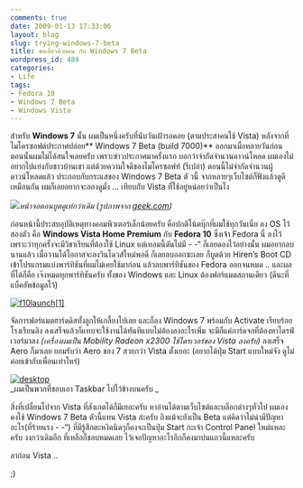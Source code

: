 ```yaml
---
comments: true
date: 2009-01-13 17:33:06
layout: blog
slug: trying-windows-7-beta
title: ขอเอี่ยวด้วยคน กับ Windows 7 Beta
wordpress_id: 484
categories:
- Life
tags:
- Fedora 10
- Windows 7 Beta
- Windows Vista
---
```


สำหรับ **Windows 7** นั้น ผมเป็นหนึ่งครับที่นับวันเฝ้ารอคอย (ตามประสาคนใช้ Vista) หลังจากที่ไมโครซอฟต์ประกาศปล่อย** Windows 7 Beta (build 7000)** ออกมาเมื่อหลายวันก่อน ตอนนั้นผมไม่ได้สนใจเลยครับ เพราะข่าวประกาศมาครั้งแรก บอกว่าจำกัดจำนวนดาวน์โหลด ผมเองไม่อยากไปแย่งกับชาวบ้านเขา แต่ด้วยความใจดีของไมโครซอฟท์ (รึเปล่า) ตอนนี้ไม่จำกัดจำนวนผู้ดาวน์โหลดแล้ว ประกอบกับกระแสของ Windows 7 Beta ตั วนี้ จากหลายๆเว็บไซต์ก็ฟังแล้วดูดีเหมือนกัน ผมก็เลยอยากจะลองดูมั่ง … เทียบกับ Vista ที่ใช้อยู่หน่อยว่าเป็นไง

 

[![](http://www.armno.in.th/wp-content/uploads/2009/01/ms11-thumb.jpg)](http://www.armno.in.th/wp-content/uploads/2009/01/ms11.jpg)_หน้าจอตอนบูตดูเท่กว่าเดิม (รูปภาพจาก _[_geek.com_](http://www.geek.com)_)_

 

ก่อนหน้านี้ประสบอุบัติเหตุทางคอมพิวเตอร์เล็กน้อยครับ คือปกติโน้ตบุ๊กที่ผมใช้ทุกวันเนี่ย ลง OS ไว้สองตัว คือ **Windows Vista Home Premium** กับ **Fedora 10** ซึ่งเจ้า Fedora นี่ ลงไว้เพราะว่าทุกครั้งจะมีวิชาเรียนที่ต้องใช้ Linux แต่เทอมนี้ดันไม่มี - -“ ก็เลยดองไว้อย่างนั้น ผมอยากลบนานแล้ว เมื่อวานได้โอกาสจะลงวินโดวส์ใหม่พอดี ก็เลยลบออกซะเลย ก็บูตด้วย Hiren’s Boot CD เข้าโปรแกรมแบ่งพาร์ทิชันที่ผมไม่เคยใช้มาก่อน แล้วลบพาร์ทิชันของ Fedora ออกจนหมด .. และผลที่ได้ก็คือ เจ๊งหมดทุกพาร์ทิชันครับ ทั้งของ Windows และ Linux ต้องฟอร์แมตสถานเดียว (ดีนะที่แบ็คอัพข้อมูลไว้)

 

[![f10launch[1]](http://www.armno.in.th/wp-content/uploads/2009/01/f10launch1-thumb.png)](http://www.armno.in.th/wp-content/uploads/2009/01/f10launch1.png)

 

จัดการฟอร์แมตฮาร์ดดิสทั้งลูกให้เกลี้ยงไปเลย และก็ลง Windows 7 พร้อมกับ Activate เรียบร้อยโรงเรียนลิง ลงเสร็จแล้วก็แทบจะใช้งานได้ทันทีแบบไม่ต้องลงอะไรเพิ่ม จะมีก็แค่การ์ดจอที่ต้องหาไดรฟ์เวอร์มาลง _(เครื่องผมเป็น Mobility Radeon x2300 ใช้ไดรเวอร์ของ Vista ลงครับ)_ ลงเสร็จ Aero ก็มาเลย ยอมรับว่า Aero ของ 7 สวยกว่า Vista ตั้งเยอะ (อยากได้ปุ่ม Start แบบใหม่จัง ดูไม่ค่อยเข้ากับเพื่อนเท่าไหร่)

 

[![desktop](http://www.armno.in.th/wp-content/uploads/2009/01/desktop-thumb.jpg)](http://www.armno.in.th/wp-content/uploads/2009/01/desktop.jpg)      
_ผมเป็นพวกที่ชอบเอา Taskbar ไปไว้ข้างบนครับ _

 

 

สิ่งที่เปลี่ยนไปจาก Vista ที่สังเกตได้ก็มีเยอะครับ หาอ่านได้ตามเว็บไซต์และบล็อกต่างๆทั่วไป ผมเองคงใช้ Windows 7 Beta ตัวนี้แทน Vista ล่ะครับ ถึงแม้จะยังเป็น Beta แต่คิดว่าไม่น่ามีปัญหาอะไร(ที่ร้ายแรง - -“) ที่มีรู้สึกตะหงิดนิดๆก็คงจะเป็นปุ่ม Start กะเจ้า Control Panel ใหม่แหละครับ งงกว่าเดิมอีก ที่เหลือก็ชอบหมดเลย ไว้เจอปัญหาอะไรอีกก็คงมาบ่นแถวนี้แหละครับ

 

ลาก่อน Vista ..

 

;)
